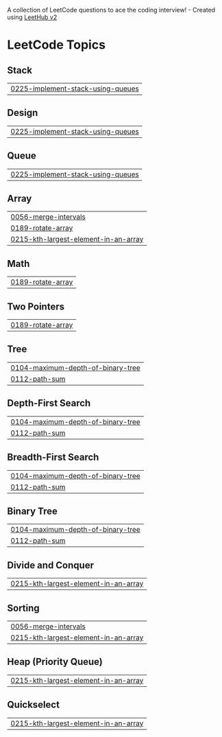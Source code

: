 A collection of LeetCode questions to ace the coding interview! - Created using [LeetHub v2](https://github.com/arunbhardwaj/LeetHub-2.0)
<!---LeetCode Topics Start-->
# LeetCode Topics
## Stack
|  |
| ------- |
| [0225-implement-stack-using-queues](https://github.com/tushar-matey/Leetcode/tree/master/0225-implement-stack-using-queues) |
## Design
|  |
| ------- |
| [0225-implement-stack-using-queues](https://github.com/tushar-matey/Leetcode/tree/master/0225-implement-stack-using-queues) |
## Queue
|  |
| ------- |
| [0225-implement-stack-using-queues](https://github.com/tushar-matey/Leetcode/tree/master/0225-implement-stack-using-queues) |
## Array
|  |
| ------- |
| [0056-merge-intervals](https://github.com/tushar-matey/Leetcode/tree/master/0056-merge-intervals) |
| [0189-rotate-array](https://github.com/tushar-matey/Leetcode/tree/master/0189-rotate-array) |
| [0215-kth-largest-element-in-an-array](https://github.com/tushar-matey/Leetcode/tree/master/0215-kth-largest-element-in-an-array) |
## Math
|  |
| ------- |
| [0189-rotate-array](https://github.com/tushar-matey/Leetcode/tree/master/0189-rotate-array) |
## Two Pointers
|  |
| ------- |
| [0189-rotate-array](https://github.com/tushar-matey/Leetcode/tree/master/0189-rotate-array) |
## Tree
|  |
| ------- |
| [0104-maximum-depth-of-binary-tree](https://github.com/tushar-matey/Leetcode/tree/master/0104-maximum-depth-of-binary-tree) |
| [0112-path-sum](https://github.com/tushar-matey/Leetcode/tree/master/0112-path-sum) |
## Depth-First Search
|  |
| ------- |
| [0104-maximum-depth-of-binary-tree](https://github.com/tushar-matey/Leetcode/tree/master/0104-maximum-depth-of-binary-tree) |
| [0112-path-sum](https://github.com/tushar-matey/Leetcode/tree/master/0112-path-sum) |
## Breadth-First Search
|  |
| ------- |
| [0104-maximum-depth-of-binary-tree](https://github.com/tushar-matey/Leetcode/tree/master/0104-maximum-depth-of-binary-tree) |
| [0112-path-sum](https://github.com/tushar-matey/Leetcode/tree/master/0112-path-sum) |
## Binary Tree
|  |
| ------- |
| [0104-maximum-depth-of-binary-tree](https://github.com/tushar-matey/Leetcode/tree/master/0104-maximum-depth-of-binary-tree) |
| [0112-path-sum](https://github.com/tushar-matey/Leetcode/tree/master/0112-path-sum) |
## Divide and Conquer
|  |
| ------- |
| [0215-kth-largest-element-in-an-array](https://github.com/tushar-matey/Leetcode/tree/master/0215-kth-largest-element-in-an-array) |
## Sorting
|  |
| ------- |
| [0056-merge-intervals](https://github.com/tushar-matey/Leetcode/tree/master/0056-merge-intervals) |
| [0215-kth-largest-element-in-an-array](https://github.com/tushar-matey/Leetcode/tree/master/0215-kth-largest-element-in-an-array) |
## Heap (Priority Queue)
|  |
| ------- |
| [0215-kth-largest-element-in-an-array](https://github.com/tushar-matey/Leetcode/tree/master/0215-kth-largest-element-in-an-array) |
## Quickselect
|  |
| ------- |
| [0215-kth-largest-element-in-an-array](https://github.com/tushar-matey/Leetcode/tree/master/0215-kth-largest-element-in-an-array) |
<!---LeetCode Topics End-->